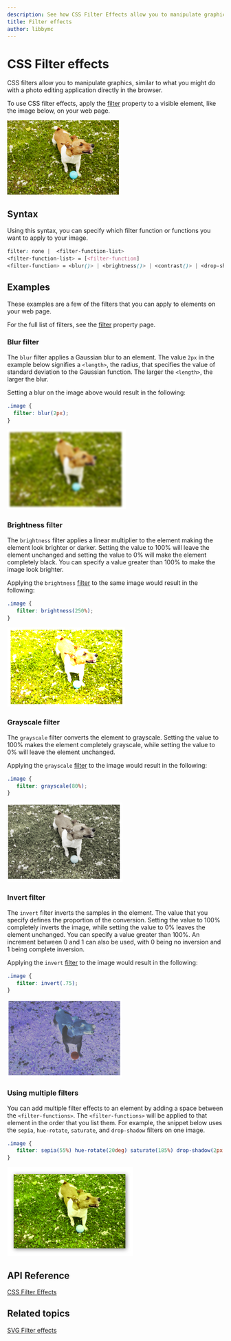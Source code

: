 ```yaml
---
description: See how CSS Filter Effects allow you to manipulate graphics directly in the browser with blur effects, brightness adjustements, and more.
title: Filter effects
author: libbymc
---
```


# CSS Filter effects

CSS filters allow you to manipulate graphics, similar to what you might do with a photo editing application directly in the browser.

To use CSS filter effects, apply the [filter](https://msdn.microsoft.com/library/Dn858632) property to a visible element, like the image below, on your web page.

![An image of dog with no filter](../media/filter_effects.png)



## Syntax

Using this syntax, you can specify which filter function or functions you want to apply to your image.
```css
filter: none |  <filter-function-list> 
<filter-function-list> = [<filter-function]
<filter-function> = <blur()> | <brightness()> | <contrast()> | <drop-shadow()>| <grayscale()> | <hue-rotate()> | <invert()> | <opacity()> | <sepia()> | <saturate()>
```

## Examples
These examples are a few of the filters that you can apply to elements on your web page. 


For the full list of filters, see the [filter](https://msdn.microsoft.com/library/Dn858632) property page.


### Blur filter
The `blur` filter applies a Gaussian blur to an element. The value `2px` in the example below signifies a `<length>`, the radius, that specifies the value of standard deviation to the Gaussian function. The larger the `<length>`, the larger the blur.

Setting a blur on the image above would result in the following:

```css
.image {
  filter: blur(2px);
}
```

![An image of a dog with a blur filter](../media/filter_effects_blur.png)

### Brightness filter
The `brightness` filter applies a linear multiplier to the element making the element look brighter or darker. Setting the value to 100% will leave the element unchanged and setting the value to 0% will make the element completely black. You can specify a value greater than 100% to make the image look brighter.

Applying the `brightness` [filter](https://msdn.microsoft.com/library/Dn858632) to the same image would result in the following:

```css
.image {
   filter: brightness(250%);
}
```

![An image of a dog with the brightness filter ](../media/filter_effects_brightness.png)

### Grayscale filter
The `grayscale` filter converts the element to grayscale. Setting the value to 100% makes the element completely grayscale, while setting the value to 0% will leave the element unchanged.

Applying the `grayscale` [filter](https://msdn.microsoft.com/library/Dn858632) to the image would result in the following:

```css
.image {
   filter: grayscale(80%);
}
```

![An image of a dog with the grayscale filter](../media/filter_effects_grayscale.png)

### Invert filter
The `invert` filter inverts the samples in the element. The value that you specify defines the proportion of the conversion. Setting the value to 100% completely inverts the image, while setting the value to 0% leaves the element unchanged. You can specify a value greater than 100%. An increment between 0 and 1 can also be used, with 0 being no inversion and 1 being complete inversion.

Applying the `invert` [filter](https://msdn.microsoft.com/library/Dn858632) to the image would result in the following:

```css
.image {
   filter: invert(.75);
}
```

![An image of a dog with the invert filter ](../media/filter_effects_invert.png)

### Using multiple filters


You can add multiple filter effects to an element by adding a space between the `<filter-functions>`. The `<filter-functions>` will be applied to that element in the order that you list them. For example, the snippet below uses the `sepia`, `hue-rotate`, `saturate`, and `drop-shadow` filters on one image.

```css
.image {
   filter: sepia(55%) hue-rotate(20deg) saturate(185%) drop-shadow(2px 2px 5px gray);
}
```

![An image of a dog with mulitple filter effects](../media/filter_effects_mulitple.png)

## API Reference


[CSS Filter Effects](https://msdn.microsoft.com/library/Dn858632)

## Related topics


[SVG Filter effects](../../graphics/SVG)
